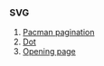 ### SVG

1. [Pacman pagination](http://kenwheeler.github.io/slick/)
1. [Dot](https://codepen.io/acespace90/pen/jVWWEy)
1. [Opening page]()
